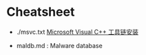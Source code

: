 # Cheatsheet

- ./msvc.txt [Microsoft Visual C++ 工具链安装](http://ahageek.com/writer/special/msvc/)

- maldb.md : Malware database

